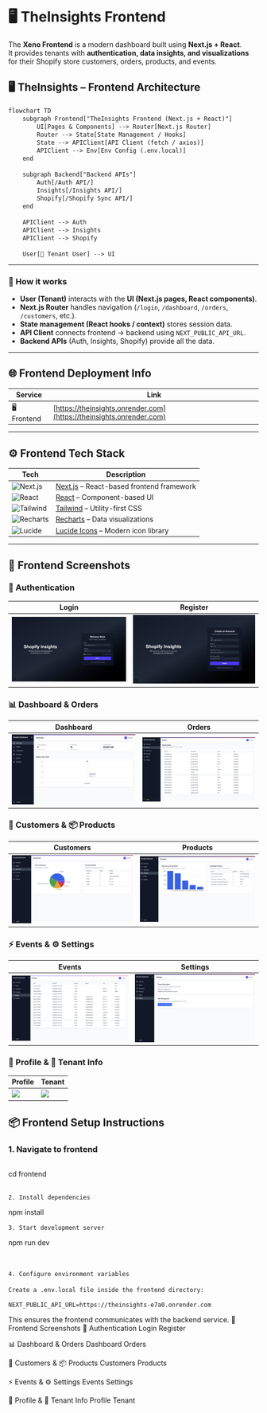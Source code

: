# 🖥️ TheInsights Frontend

The **Xeno Frontend** is a modern dashboard built using **Next.js + React**.  
It provides tenants with **authentication, data insights, and visualizations** for their Shopify store customers, orders, products, and events.




## 🖥️ TheInsights – Frontend Architecture
```mermaid
flowchart TD
    subgraph Frontend["TheInsights Frontend (Next.js + React)"]
        UI[Pages & Components] --> Router[Next.js Router]
        Router --> State[State Management / Hooks]
        State --> APIClient[API Client (fetch / axios)]
        APIClient --> Env[Env Config (.env.local)]
    end

    subgraph Backend["Backend APIs"]
        Auth[/Auth API/]
        Insights[/Insights API/]
        Shopify[/Shopify Sync API/]
    end

    APIClient --> Auth
    APIClient --> Insights
    APIClient --> Shopify

    User[👤 Tenant User] --> UI

```
---

### 🔑 How it works
- **User (Tenant)** interacts with the **UI (Next.js pages, React components)**.  
- **Next.js Router** handles navigation (`/login`, `/dashboard`, `/orders`, `/customers`, etc.).  
- **State management (React hooks / context)** stores session data.  
- **API Client** connects frontend → backend using `NEXT_PUBLIC_API_URL`.  
- **Backend APIs** (Auth, Insights, Shopify) provide all the data.  

---
## 🌐 Frontend Deployment Info

| Service   | Link |
|-----------|------|
| 🖥️ Frontend | [https://theinsights.onrender.com](https://theinsights.onrender.com) |

---

## ⚙️ Frontend Tech Stack

| Tech | Description |
|------|-------------|
| ![Next.js](https://img.shields.io/badge/Next.js-SSR-black?logo=nextdotjs) | [Next.js](https://nextjs.org/) – React-based frontend framework |
| ![React](https://img.shields.io/badge/React-18-blue?logo=react) | [React](https://react.dev/) – Component-based UI |
| ![Tailwind](https://img.shields.io/badge/Tailwind-CSS-blue?logo=tailwind-css) | [Tailwind](https://tailwindcss.com/) – Utility-first CSS |
| ![Recharts](https://img.shields.io/badge/Recharts-Charts-orange?logo=chart.js) | [Recharts](https://recharts.org/en-US/) – Data visualizations |
| ![Lucide](https://img.shields.io/badge/Lucide-Icons-green?logo=lucide) | [Lucide Icons](https://lucide.dev/) – Modern icon library |

---

## 📸 Frontend Screenshots

### 🔐 Authentication
| Login | Register |
|-------|----------|
| ![](assets/login.png) | ![](assets/register.png) |

### 📊 Dashboard & Orders
| Dashboard | Orders |
|-----------|--------|
| ![](assets/dashboard.png) | ![](assets/orders.png) |

### 👥 Customers & 📦 Products
| Customers | Products |
|-----------|----------|
| ![](assets/customers.png) | ![](assets/products.png) |

### ⚡ Events & ⚙️ Settings
| Events | Settings |
|--------|----------|
| ![](assets/events.png) | ![](assets/settings.png) |

### 👤 Profile & 🏢 Tenant Info
| Profile | Tenant |
|---------|--------|
| ![](assets/profile.png) | ![](assets/tenant.png) |


## 📦 Frontend Setup Instructions

### 1. Navigate to frontend
```bash

```
cd frontend
```

2. Install dependencies
```
npm install
```
3. Start development server
```
npm run dev
```


4. Configure environment variables

Create a .env.local file inside the frontend directory:

```
```
NEXT_PUBLIC_API_URL=https://theinsights-e7a0.onrender.com

```
This ensures the frontend communicates with the backend service.
📸 Frontend Screenshots
🔐 Authentication
Login	Register
	
📊 Dashboard & Orders
Dashboard	Orders
	
👥 Customers & 📦 Products
Customers	Products
	
⚡ Events & ⚙️ Settings
Events	Settings
	
👤 Profile & 🏢 Tenant Info
Profile	Tenant
